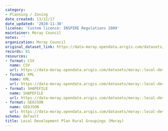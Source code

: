 ```yaml
---
category:
- Planning / Zoning
date_created: 13/12/17
date_updated: '2020-11-30'
license: 'Custom licence: INSPIRE Regulations 2009'
maintainer: Moray Council
notes: ''
organization: Moray Council
original_dataset_link: https://data-moray.opendata.arcgis.com/datasets/moray::local-development-plan-rural-groupings-moray/about
records: 81
resources:
- format: CSV
  name: CSV
  url: https://data-moray.opendata.arcgis.com/datasets/moray::local-development-plan-rural-groupings-moray/about
- format: KML
  name: KML
  url: https://data-moray.opendata.arcgis.com/datasets/moray::local-development-plan-rural-groupings-moray/about
- format: SHAPEFILE
  name: SHAPEFILE
  url: https://data-moray.opendata.arcgis.com/datasets/moray::local-development-plan-rural-groupings-moray/about
- format: GEOJSON
  name: GEOJSON
  url: https://data-moray.opendata.arcgis.com/datasets/moray::local-development-plan-rural-groupings-moray/about
schema: default
title: Local Development Plan Rural Groupings (Moray)
---
```

